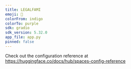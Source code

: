 ```yaml
---
title: LEGALFAMI
emoji: 🦀
colorFrom: indigo
colorTo: purple
sdk: gradio
sdk_version: 5.32.0
app_file: app.py
pinned: false
---
```


Check out the configuration reference at https://huggingface.co/docs/hub/spaces-config-reference

